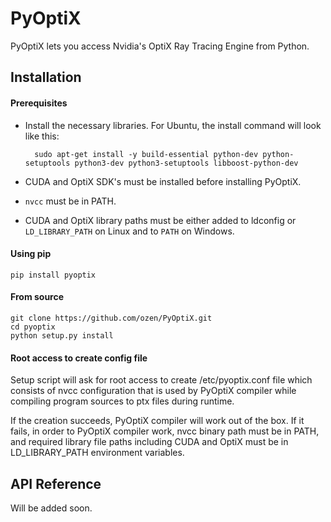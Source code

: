 # PyOptiX

PyOptiX lets you access Nvidia's OptiX Ray Tracing Engine from Python.

## Installation

#### Prerequisites

* Install the necessary libraries. For Ubuntu, the install command will look like this:

        sudo apt-get install -y build-essential python-dev python-setuptools python3-dev python3-setuptools libboost-python-dev

* CUDA and OptiX SDK's must be installed before installing PyOptiX.
* `nvcc` must be in PATH.
* CUDA and OptiX library paths must be either added to ldconfig or `LD_LIBRARY_PATH` on Linux and to `PATH` on Windows.


#### Using pip

    pip install pyoptix

#### From source

    git clone https://github.com/ozen/PyOptiX.git
    cd pyoptix
    python setup.py install

#### Root access to create config file

Setup script will ask for root access to create /etc/pyoptix.conf file which consists of nvcc configuration that is
used by PyOptiX compiler while compiling program sources to ptx files during runtime.

If the creation succeeds, PyOptiX compiler will work out of the box.
If it fails, in order to PyOptiX compiler work, nvcc binary path must be in PATH, and required library file paths
including CUDA and OptiX must be in LD_LIBRARY_PATH environment variables.

## API Reference

Will be added soon.

